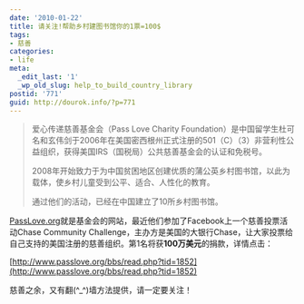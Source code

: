 ```yaml
---
date: '2010-01-22'
title: 请关注!帮助乡村建图书馆你的1票=100$
tags:
- 慈善
categories:
- life
meta:
  _edit_last: '1'
  _wp_old_slug: help_to_build_country_library
postid: '771'
guid: http://dourok.info/?p=771
---
```

> 爱心传递慈善基金会（Pass Love Charity
> Foundation）是中国留学生杜可名和玄伟剑于2006年在美国密西根州正式注册的501（C）（3）非营利性公益组织，获得美国IRS（国税局）公共慈善基金会的认证和免税号。
>
> 2008年开始致力于为中国贫困地区创建优质的蒲公英乡村图书馆，以此为载体，使乡村儿童受到公平、适合、人性化的教育。
>
> 通过他们的活动，已经在中国建立了10所乡村图书馆。

[PassLove.org](http://www.passlove.org/)就是基金会的网站，最近他们参加了Facebook上一个慈善投票活动Chase
Community
Challenge，主办方是美国的大银行Chase，让大家投票给自己支持的美国注册的慈善组织。第1名将获**100万美元**的捐款，详情点击：

[http://www.passlove.org/bbs/read.php?tid=1852](http://www.passlove.org/bbs/read.php?tid=1852)

慈善之余，又有翻(^\_^)墙方法提供，请一定要关注！

